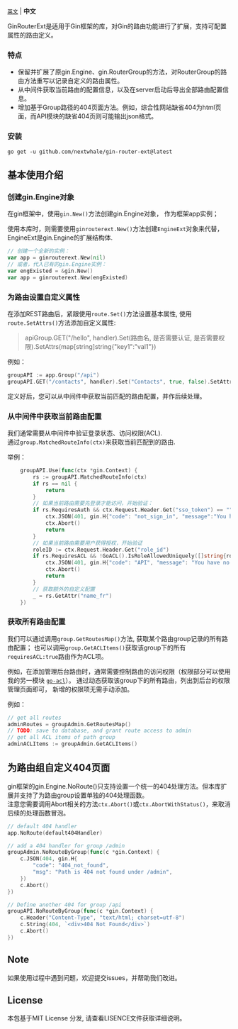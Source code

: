 [`英文`](README.md) | **中文** 

GinRouterExt是适用于Gin框架的库，对Gin的路由功能进行了扩展，支持可配置属性的路由定义。
### 特点
- 保留并扩展了原gin.Engine、gin.RouterGroup的方法，对RouterGroup的路由方法重写以记录自定义的路由属性。
- 从中间件获取当前路由的配置信息，以及在server启动后导出全部路由配置信息。
- 增加基于Group路径的404页面方法。例如，综合性网站缺省404为html页面，而API模块的缺省404页则可能输出json格式。

### 安装

```
go get -u github.com/nextwhale/gin-router-ext@latest
```

## 基本使用介绍

### 创建gin.Engine对象
在gin框架中，使用`gin.New()`方法创建gin.Engine对象， 作为框架app实例；

使用本库时，则需要使用`ginrouterext.New()`方法创建`EngineExt`对象来代替，EngineExt是gin.Engine的扩展结构体.

```go
// 创建一个全新的实例：
var app = ginrouterext.New(nil)
// 或者，代入已有的gin.Engine实例：
var engExisted = &gin.New()
var app = ginrouterext.New(engExisted)
```

### 为路由设置自定义属性
在添加REST路由后，紧跟使用`route.Set()`方法设置基本属性, 使用`route.SetAttrs()`方法添加自定义属性:
> apiGroup.GET("/hello", handler).Set(路由名, 是否需要认证, 是否需要权限).SetAttrs(map[string]string{"key1":"val1"})

例如：
```go
groupAPI := app.Group("/api")
groupAPI.GET("/contacts", handler).Set("Contacts", true, false).SetAttrs(map[string]string{"name_fr":"Obtenir un contact","sitemap":"0"}) 
```

定义好后，您可以从中间件中获取当前匹配的路由配置，并作后续处理。


### 从中间件中获取当前路由配置

我们通常需要从中间件中验证登录状态、访问权限(ACL).  
通过`group.MatchedRouteInfo(ctx)`来获取当前匹配到的路由.  

举例：
```go
	groupAPI.Use(func(ctx *gin.Context) {
		rs := groupAPI.MatchedRouteInfo(ctx)
		if rs == nil {
			return
		}
		// 如果当前路由需要先登录才能访问，开始验证：
		if rs.RequiresAuth && ctx.Request.Header.Get("sso_token") == "" {
			ctx.JSON(401, gin.H{"code": "not_sign_in", "message":"You haven't sign in."})
			ctx.Abort()
			return
		}
		// 如果当前路由需要用户获得授权，开始验证
		roleID := ctx.Request.Header.Get("role_id")
		if rs.RequiresACL && !GoACL().IsRoleAllowedUniquely([]string{roleID}, ctx.FullPath()) {
			ctx.JSON(401, gin.H{"code": "API", "message": "You have no access to visit this path"})
			ctx.Abort()
			return
		}
		// 获取额外的自定义配置
		_ = rs.GetAttr("name_fr")
	})
```	

### 获取所有路由配置
我们可以通过调用`group.GetRoutesMap()`方法, 获取某个路由group记录的所有路由配置；
也可以调用`group.GetACLItems()`获取该group下的所有`requiresACL:true`路由作为ACL项。 

例如，在添加管理后台路由时，通常需要控制路由的访问权限（权限部分可以使用我的另一模块 [`go-acl`](https://github.com/nextwhale/go-acl/)）。 通过动态获取该group下的所有路由，列出到后台的权限管理页面即可， 新增的权限项无需手动添加。

例如：
```go
// get all routes
adminRoutes = groupAdmin.GetRoutesMap()
// TODO: save to database, and grant route access to admin
// get all ACL items of path group
adminACLItems := groupAdmin.GetACLItems()
```

## 为路由组自定义404页面
gin框架的gin.Engine.NoRoute()只支持设置一个统一的404处理方法。但本库扩展并支持了为路由group设置单独的404处理函数。  
注意您需要调用Abort相关的方法`ctx.Abort()`或`ctx.AbortWithStatus()`，来取消后续的处理函数冒泡。

```go
// default 404 handler
app.NoRoute(default404Handler)

// add a 404 handler for group /admin
groupAdmin.NoRouteByGroup(func(c *gin.Context) {
	c.JSON(404, gin.H{
		"code": "404_not_found",
		"msg": "Path is 404 not found under /admin",
	})
	c.Abort()
})

// Define another 404 for group /api
groupAPI.NoRouteByGroup(func(c *gin.Context) {
	c.Header("Content-Type", "text/html; charset=utf-8")
	c.String(404, `<div>404 Not Found</div>`)
	c.Abort()
})
```

## Note
如果使用过程中遇到问题，欢迎提交issues，并帮助我们改进。

## License
本包基于MIT License 分发, 请查看LISENCE文件获取详细说明。
